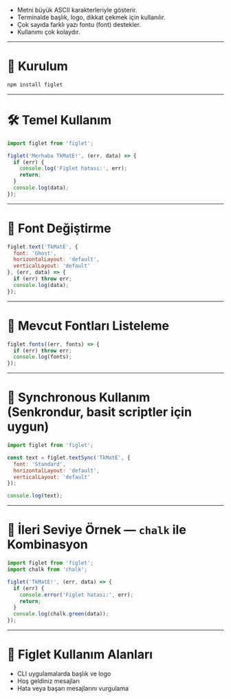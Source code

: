 
- Metni büyük ASCII karakterleriyle gösterir.
- Terminalde başlık, logo, dikkat çekmek için kullanılır.
- Çok sayıda farklı yazı fontu (font) destekler.
- Kullanımı çok kolaydır.

---

# 🚀 Kurulum

```bash
npm install figlet
```

---

# 🛠️ Temel Kullanım

```js
import figlet from 'figlet';

figlet('Merhaba TkMatE!', (err, data) => {
  if (err) {
    console.log('Figlet hatası:', err);
    return;
  }
  console.log(data);
});
```

---

# 🎨 Font Değiştirme

```js
figlet.text('TkMatE', {
  font: 'Ghost',
  horizontalLayout: 'default',
  verticalLayout: 'default'
}, (err, data) => {
  if (err) throw err;
  console.log(data);
});
```

---

# 📜 Mevcut Fontları Listeleme

```js
figlet.fonts((err, fonts) => {
  if (err) throw err;
  console.log(fonts);
});
```

---

# 🔄 Synchronous Kullanım (Senkrondur, basit scriptler için uygun)

```js
import figlet from 'figlet';

const text = figlet.textSync('TkMatE', {
  font: 'Standard',
  horizontalLayout: 'default',
  verticalLayout: 'default'
});

console.log(text);
```

---

# 🧩 İleri Seviye Örnek — `chalk` ile Kombinasyon

```js
import figlet from 'figlet';
import chalk from 'chalk';

figlet('TkMatE!', (err, data) => {
  if (err) {
    console.error('Figlet hatası:', err);
    return;
  }
  console.log(chalk.green(data));
});
```

---

# 🎯 Figlet Kullanım Alanları

- CLI uygulamalarda başlık ve logo
- Hoş geldiniz mesajları
- Hata veya başarı mesajlarını vurgulama
